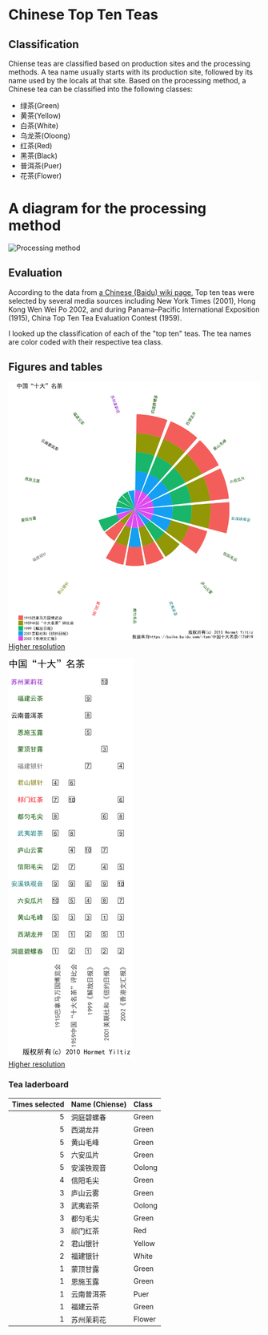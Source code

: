 # Chinese Top Ten Teas

## Classification

Chiense teas are classified based on production sites and the processing methods.
A tea name usually starts with its production site, followed by its name used
by the locals at that site. Based on the processing method, a Chinese tea can be classified
into the following classes:

- 绿茶(Green)
- 黄茶(Yellow)
- 白茶(White)
- 乌龙茶(Oloong)
- 红茶(Red)
- 黑茶(Black)
- 普洱茶(Puer)
- 花茶(Flower)

# A diagram for the processing method

![Processing method](https://en.wikipedia.org/wiki/Tea_processing#/media/File:Teaprocessing.svg)

## Evaluation

According to the data from [a Chinese (Baidu) wiki page][1], Top ten teas were selected by several media sources including New York Times (2001), Hong Kong Wen Wei Po 2002, and during Panama–Pacific International Exposition (1915), China Top Ten Tea Evaluation Contest (1959). 


I looked up the classification of each of the "top ten" teas. The tea names are color coded with
their respective tea class.

## Figures and tables

![chinese-top-ten-teas-png](./chinese-famous-teas.png "Top Ten Teas")  
[Higher resolution](./chinese-famous-teas.pdf)

![chinese-top-ten-teas-grid-png](./chinese-famous-teas-grid.png "Top Ten Teas Table")  
[Higher resolution](./chinese-famous-teas-grid.pdf)


### Tea laderboard

| Times selected|Name (Chiense) |Class  |
|-----------:|:--------------|:------|
|           5|洞庭碧螺春     |Green  |
|           5|西湖龙井       |Green  |
|           5|黄山毛峰       |Green  |
|           5|六安瓜片       |Green  |
|           5|安溪铁观音     |Oolong |
|           4|信阳毛尖       |Green  |
|           3|庐山云雾       |Green  |
|           3|武夷岩茶       |Oolong |
|           3|都匀毛尖       |Green  |
|           3|祁门红茶       |Red    |
|           2|君山银针       |Yellow |
|           2|福建银针       |White  |
|           1|蒙顶甘露       |Green  |
|           1|恩施玉露       |Green  |
|           1|云南普洱茶     |Puer   |
|           1|福建云茶       |Green  |
|           1|苏州茉莉花     |Flower |

[1]: https://baike.baidu.com/item/中国十大名茶/176919
